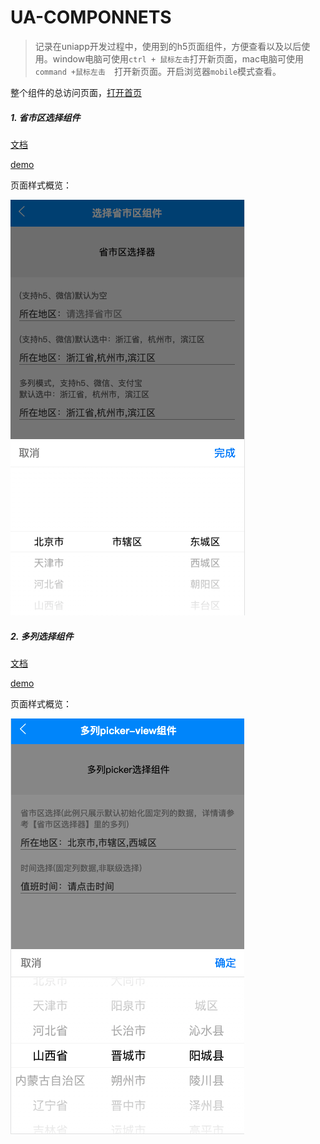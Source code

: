 # UA-COMPONNETS

> 记录在uniapp开发过程中，使用到的h5页面组件，方便查看以及以后使用。window电脑可使用`ctrl + 鼠标左击`打开新页面，mac电脑可使用`command +鼠标左击  `打开新页面。开启浏览器`mobile`模式查看。

整个组件的总访问页面，[打开首页](https://j-y-h.github.io/ua-components/dist/build/h5/index.html)

##### 1. 省市区选择组件

[文档](./docs/省市区选择组件.md)

[demo](https://j-y-h.github.io/ua-components/dist/build/h5/index.html#/pages/region/region)

页面样式概览：

<img src="./docs/images/1.png" />

##### 2. 多列选择组件

[文档](./docs/多列选择组件.md)

[demo](https://j-y-h.github.io/ua-components/dist/build/h5/#/pages/multiPicker/index)

页面样式概览：

<img src="./docs/images/2.png" />
